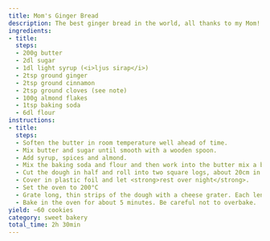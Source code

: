 ```yaml
---
title: Mom's Ginger Bread
description: The best ginger bread in the world, all thanks to my Mom!
ingredients:
- title:
  steps:
  - 200g butter
  - 2dl sugar
  - 1dl light syrup (<i>ljus sirap</i>)
  - 2tsp ground ginger
  - 2tsp ground cinnamon
  - 2tsp ground cloves (see note)
  - 100g almond flakes
  - 1tsp baking soda
  - 6dl flour
instructions:
- title:
  steps:
  - Soften the butter in room temperature well ahead of time.
  - Mix butter and sugar until smooth with a wooden spoon.
  - Add syrup, spices and almond.
  - Mix the baking soda and flour and then work into the butter mix a bit at a time into a workable dough.
  - Cut the dough in half and roll into two square logs, about 20cm in length. Flatten them into the width of a cheese grater (they will be grated later).
  - Cover in plastic foil and let <strong>rest over night</strong>.
  - Set the oven to 200°C
  - Grate long, thin strips of the dough with a cheese grater. Each length of the logs should result in three cinnamon "cookies".
  - Bake in the oven for about 5 minutes. Be careful not to overbake.
yield: ~60 cookies
category: sweet bakery
total_time: 2h 30min
---
```

